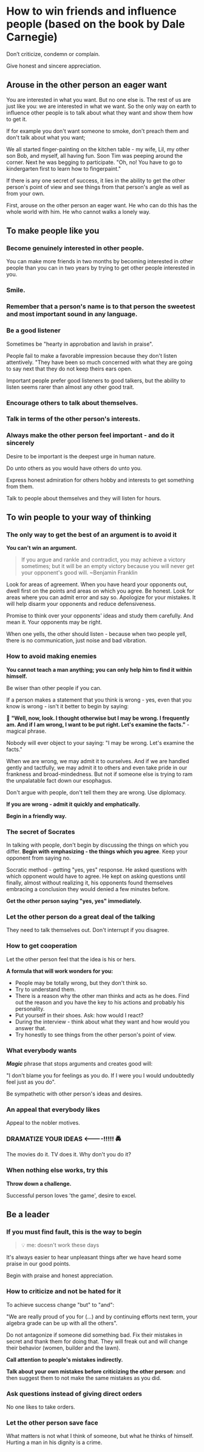 # How to win friends and influence people (based on the book by Dale Carnegie)

Don’t criticize, condemn or complain.

Give honest and sincere appreciation.

## Arouse in the other person an eager want

You are interested in what you want. But no one else is. The rest of us are just like you: we are interested in what we want. So the only way on earth to influence other people is to talk about what they want and show them how to get it.

If for example you don't want someone to smoke, don't preach them and don't talk about what you want;

We all started finger-painting on the kitchen table - my wife, Lil, my other son Bob, and myself, all having fun. Soon Tim was peeping around the corner. Next he was begging to participate. "Oh, no! You have to go to kindergarten first to learn how to fingerpaint."

If there is any one secret of success, it lies in the ability to get the other person's point of view and see things from that person's angle as well as from your own.

First, arouse on the other person an eager want. He who can do this has the whole world with him. He who cannot walks a lonely way.

## To make people like you

### Become genuinely interested in other people.

You can make more friends in two months by becoming interested in other people than you can in two years by trying to get other people interested in you.

### Smile.

### Remember that a person's name is to that person the sweetest and most important sound in any language.

### Be a good listener

Sometimes be "hearty in approbation and lavish in praise".

People fail to make a favorable impression because they don't listen attentively. "They have been so much concerned with what they are going to say next that they do not keep theirs ears open.

Important people prefer good listeners to good talkers, but the ability to listen seems rarer than almost any other good trait.

### Encourage others to talk about themselves.

### Talk in terms of the other person's interests.

### Always make the other person feel important - and do it sincerely

Desire to be important is the deepest urge in human nature.

Do unto others as you would have others do unto you.

Express honest admiration for others hobby and interests to get something from them.

Talk to people about themselves and they will listen for hours.

## To win people to your way of thinking

### The only way to get the best of an argument is to avoid it

**You can't win an argument.**

> If you argue and rankle and contradict, you may achieve a victory sometimes; but it will be an empty victory because you will never get your opponent's good will. ~Benjamin Franklin

Look for areas of agreement. When you have heard your opponents out, dwell first on the points and areas on which you agree. Be honest. Look for areas where you can admit error and say so. Apologize for your mistakes. It will help disarm your opponents and reduce defensiveness.

Promise to think over your opponents' ideas and study them carefully. And mean it. Your opponents may be right.

When one yells, the other should listen - because when two people yell, there is no communication, just noise and bad vibration.

### How to avoid making enemies

**You cannot teach a man anything; you can only help him to find it within himself.**

Be wiser than other people if you can.

If a person makes a statement that you think is wrong - yes, even that you know is wrong - isn't it better to begin by saying:

🚨 **"Well, now, look. I thought otherwise but I may be wrong. I frequently am. And if I am wrong, I want to be put right. Let's examine the facts."** - magical phrase.

Nobody will ever object to your saying: "I may be wrong. Let's examine the facts."

When we are wrong, we may admit it to ourselves. And if we are handled gently and tactfully, we may admit it to others and even take pride in our frankness and broad-mindedness. But not if someone else is trying to ram the unpalatable fact down our esophagus.

Don't argue with people, don't tell them they are wrong. Use diplomacy.

**If you are wrong - admit it quickly and emphatically.**

**Begin in a friendly way.**

### The secret of Socrates

In talking with people, don't begin by discussing the things on which you differ. **Begin with emphasizing - the things which you agree**. Keep your opponent from saying no.

Socratic method - getting "yes, yes" response. He asked questions with which opponent would have to agree. He kept on asking questions until
finally, almost without realizing it, his opponents found themselves embracing a conclusion they would denied a few minutes before.

**Get the other person saying "yes, yes" immediately.**

### Let the other person do a great deal of the talking

They need to talk themselves out. Don't interrupt if you disagree.

### How to get cooperation

Let the other person feel that the idea is his or hers.

**A formula that will work wonders for you:**

- People may be totally wrong, but they don't think so.
- Try to understand them.
- There is a reason why the other man thinks and acts as he does. Find out the reason and you have the key to his actions and probably his personality.
- Put yourself in their shoes. Ask: how would I react?
- During the interview - think about what they want and how would you answer that.
- Try honestly to see things from the other person's point of view.

### What everybody wants

***Magic*** phrase that stops arguments and creates good will:

"I don't blame you for feelings as you do. If I were you I would undoubtedly feel just as you do".

Be sympathetic with other person's ideas and desires.

### An appeal that everybody likes

Appeal to the nobler motives.

### DRAMATIZE YOUR IDEAS   <----!!!!! 🚔

The movies do it. TV does it. Why don't you do it?

### When nothing else works, try this

**Throw down a challenge.**

Successful person loves 'the game', desire to excel.

## Be a leader

### If you must find fault, this is the way to begin

> 💡 me: doesn't work these days

It's always easier to hear unpleasant things after we have heard some praise in our good points.

Begin with praise and honest appreciation.

### How to criticize and not be hated for it

To achieve success change "but" to "and":

"We are really proud of you for (...) and by continuing efforts next term, your algebra grade can be up with all the others".

Do not antagonize if someone did something bad. Fix their mistakes in secret and thank them for doing that. They will freak out and will change their behavior (women, builder and the lawn).

**Call attention to people's mistakes indirectly.**

**Talk about your own mistakes before criticizing the other person**: and then suggest them to not make the same mistakes as you did.

### Ask questions instead of giving direct orders

No one likes to take orders.

### Let the other person save face

What matters is not what I think of someone, but what he thinks of himself. Hurting a man in his dignity is a crime.
